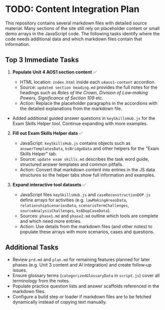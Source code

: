 # TODO: Content Integration Plan

This repository contains several markdown files with detailed source material.
Many sections of the site still rely on placeholder content or small demo
arrays in the JavaScript code. The following tasks identify where the code
needs additional data and which markdown files contain that information.

## Top 3 Immediate Tasks


1. **Populate Unit 4 AOS1 section content** ✅

   - HTML location: `index.html` inside each `u4aos1-content` accordion.
   - Source: `updated section heading.md` provides the full notes for the
     headings such as *Roles of the Crown*, *Division of Law‑making Powers*,
     *Significance of Section 109* etc.
   - Action: Replace the placeholder paragraphs in the accordions with the
     detailed explanations from the markdown file.


  - Added additional guided answer questions in `keySkillsHub.js` for the
    Exam Skills Helper tool. Continue expanding with more examples.
2. **Fill out Exam Skills Helper data** ✅

   - JavaScript: `keySkillsHub.js` contains objects such as
     `answerTemplatesData`, `ksBridgeData` and other helpers for the
     "Exam Skills Helper" tab.
   - Source: `update exam skills.md` describes the task word guide,
     structured answer templates and common pitfalls.
   - Action: Convert that markdown content into entries in the JS data
     structures so the helper tabs show full information and examples.


3. **Expand interactive tool datasets** ✅

   - JavaScript files `keySkillsHub.js` and `caseReconstructionDOP.js` define
     arrays for activities (e.g. `lawMakingAreasData`,
     `relationshipScenariosData`, `scenarioTermChallenges`,
     `sourceAnalysisChallenges`, `ks6DopCaseData`).
   - Sources: `phase1.md` and `phase2.md` outline which tools are complete and
     which need more entries.
   - Action: Use details from the markdown files (and other notes) to populate
     these arrays with more scenarios, cases and questions.

## Additional Tasks

- Review `prd.md` and `plan.md` for remaining features planned for later
  phases (e.g. Unit 3 content and AI integration) and create follow‑up issues.
- Ensure glossary terms (`categorizedGlossaryData` in `script.js`) cover all
  terminology from the notes.
- Populate practice question lists and answer scaffolds referenced in the
  markdown files.
- Configure a build step or loader if markdown files are to be fetched
  dynamically instead of copying text manually.

